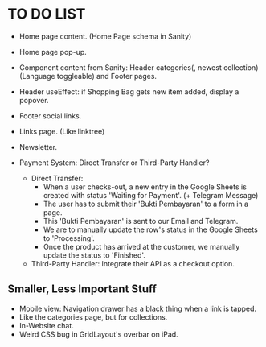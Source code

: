 # TO DO LIST

- Home page content. (Home Page schema in Sanity)
- Home page pop-up.
- Component content from Sanity: Header categories(, newest collection) (Language toggleable) and Footer pages.
- Header useEffect: if Shopping Bag gets new item added, display a popover.
- Footer social links.
- Links page. (Like linktree)
- Newsletter.

- Payment System: Direct Transfer or Third-Party Handler?
  - Direct Transfer:
    - When a user checks-out, a new entry in the Google Sheets is created with status 'Waiting for Payment'. (+ Telegram Message)
    - The user has to submit their 'Bukti Pembayaran' to a form in a page.
    - This 'Bukti Pembayaran' is sent to our Email and Telegram.
    - We are to manually update the row's status in the Google Sheets to 'Processing'.
    - Once the product has arrived at the customer, we manually update the status to 'Finished'.
  - Third-Party Handler: Integrate their API as a checkout option.

## Smaller, Less Important Stuff

- Mobile view: Navigation drawer has a black thing when a link is tapped.
- Like the categories page, but for collections.
- In-Website chat.
- Weird CSS bug in GridLayout's overbar on iPad.
